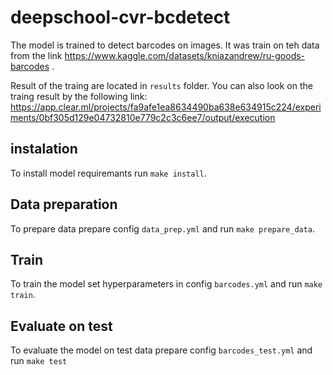 # deepschool-cvr-bcdetect

The model is trained to detect barcodes on images.
It was train on teh data from the link https://www.kaggle.com/datasets/kniazandrew/ru-goods-barcodes .

Result of the traing are located in `results` folder. 
You can also look on the traing result by the following link: https://app.clear.ml/projects/fa9afe1ea8634490ba638e634915c224/experiments/0bf305d129e04732810e779c2c3c6ee7/output/execution

## instalation
To install model requiremants run `make install`.

## Data preparation 
To prepare data prepare config `data_prep.yml` and run `make prepare_data`.

## Train
To train the model set hyperparameters in config `barcodes.yml` and run `make train`.

## Evaluate on test
To evaluate the model on test data prepare config `barcodes_test.yml` and run `make test`

